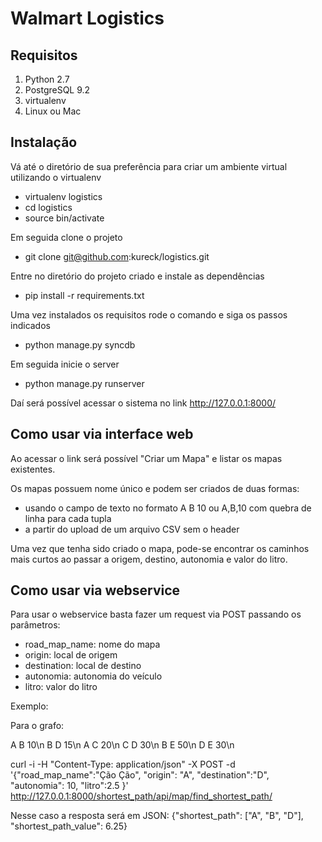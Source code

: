 # Walmart Logistics

## Requisitos

1. Python 2.7
2. PostgreSQL 9.2
3. virtualenv
4. Linux ou Mac

## Instalação

Vá até o diretório de sua preferência para criar um ambiente virtual utilizando o virtualenv

- virtualenv logistics
- cd logistics
- source bin/activate

Em seguida clone o projeto

- git clone git@github.com:kureck/logistics.git

Entre no diretório do projeto criado e instale as dependências

- pip install -r requirements.txt

Uma vez instalados os requisitos rode o comando e siga os passos indicados

- python manage.py syncdb

Em seguida inicie o server

- python manage.py runserver

Daí será possível acessar o sistema no link http://127.0.0.1:8000/

## Como usar via interface web

Ao acessar o link será possível "Criar um Mapa" e listar os mapas existentes.

Os mapas possuem nome único e podem ser criados de duas formas:

* usando o campo de texto no formato A B 10 ou A,B,10 com quebra de linha para cada tupla
* a partir do upload de um arquivo CSV sem o header

Uma vez que tenha sido criado o mapa, pode-se encontrar os caminhos mais curtos ao passar a origem, destino, autonomia e valor do litro.


## Como usar via webservice

Para usar o webservice basta fazer um request via POST passando os parâmetros:

* road_map_name: nome do mapa
* origin: local de origem
* destination: local de destino
* autonomia: autonomia do veículo
* litro: valor do litro

Exemplo:

Para o grafo:

A B 10\n
B D 15\n
A C 20\n
C D 30\n
B E 50\n
D E 30\n

curl -i -H "Content-Type: application/json" -X POST -d '{"road_map_name":"Ção Ção", "origin": "A", "destination":"D", "autonomia": 10, "litro":2.5 }' http://127.0.0.1:8000/shortest_path/api/map/find_shortest_path/

Nesse caso a resposta será em JSON: {"shortest_path": ["A", "B", "D"], "shortest_path_value": 6.25}